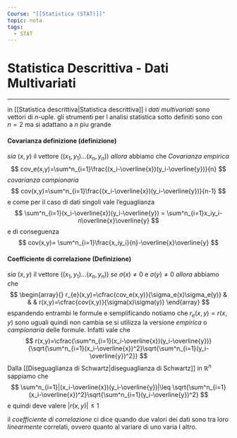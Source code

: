 ```yaml
---
Course: "[[Statistica (STAT)]]"
topic: nota
tags:
  - STAT
---
```

# Statistica Descrittiva - Dati Multivariati
---
in [[Statistica descrittiva|Statistica descrittiva]] i _dati multivariati_ sono vettori di $n$-uple. gli strumenti per l analisi statistica sotto definiti sono con $n =2$ ma si adattano a $n$ piu grande

#### Covarianza definizione (definizione)
_sia_ $(x,y)$ il vettore $((x_{1},y_{1})\dots(x_{n},y_{n}))$ 
_allora_ abbiamo che 
_Covarianza empirica_$$
cov_e(x,y)=\sum^n_{i=1}\frac{(x_i-\overline{x})(y_i-\overline{y})}{n}
$$*covarianza campionaria*$$
cov(x,y)=\sum^n_{i=1}\frac{(x_i-\overline{x})(y_i-\overline{y})}{n-1}
$$
e come per il caso di dati singoli vale l’eguaglianza$$
\sum^n_{i=1}(x_i-\overline{x})(y_i-\overline{y}) = \sum^n_{i=1}x_iy_i-n\overline{x}\overline{y}
$$e di conseguenza$$
cov(x,y)= \sum^n_{i=1}\frac{x_iy_i}{n}-\overline{x}\overline{y}
$$
#### Coefficiente di correlazione (Definizione)
_sia_ $(x,y)$ il vettore $((x_{1},y_{1})\dots(x_{n},y_{n}))$ 
_se_ $\sigma(x) \not= 0$ e $\sigma(y) \not= 0$
_allora_ abbiamo che 
$$
\begin{array}{}
r_{e}(x,y)=\cfrac{cov_e(x,y)}{\sigma_e(x)\sigma_e(y)} &  &  & 
r(x,y)=\cfrac{cov(x,y)}{\sigma(x)\sigma(y)}
\end{array}
$$
espandendo entrambi le formule e semplificando notiamo che $r_{e}(x,y)=r(x,y)$ sono uguali quindi non cambia se si utilizza la versione _empirica_ o _campionaria_ delle formule. Infatti vale che $$
r(x,y)=\cfrac{\sum^n_{i=1}(x_i-\overline{x})(y_i-\overline{y})}{\sqrt{\sum^n_{i=1}(x_i-\overline{x})^2}\sqrt{\sum^n_{i=1}(y_i-\overline{y})^2}}
$$
Dalla [[Diseguaglianza di Schwartz|diseguaglianza di Schwartz]] in $\mathbb{R}^n$ sappiamo che$$
\sum^n_{i=1}|(x_i-\overline{x})(y_i-\overline{y})|\leq \sqrt{\sum^n_{i=1}(x_i-\overline{x})^2}\sqrt{\sum^n_{i=1}(y_i-\overline{y})^2}
$$
e quindi deve valere  $|r(x,y)| \leq 1$ 

il _coefficiente di correlazione_ ci dice quando due valori dei dati sono tra loro _linearmente_ correlati, ovvero quanto al variare di uno varia l altro. 
